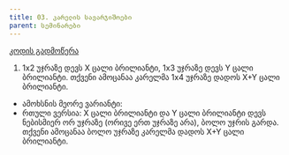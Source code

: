 ```yaml
---
title: 03. კარელის სავარჯიშოები
parent: სემინარები
---
```


[კოდის გადმოწერა](./3_karel.txt)

1. 1x2 უჯრაზე დევს X ცალი ბრილიანტი, 1x3 უჯრაზე დევს Y ცალი ბრილიანტი. თქვენი ამოცანაა კარელმა 1x4 უჯრაზე დადოს X+Y ცალი ბრილიანტი.
- ამოხსნის მეორე ვარიანტი: 
- რთული ვერსია: X ცალი ბრილიანტი და Y ცალი ბრილიანტი დევს ნებისმიერ ორ უჯრაზე (ორივე ერთ უჯრაზე არა), ბოლო უჯრის გარდა. თქვენი ამოცანაა ბოლო უჯრაზე კარელმა დადოს X+Y ცალი ბრილიანტი.

